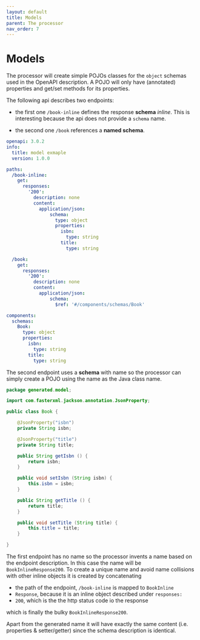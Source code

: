 ```yaml
---
layout: default
title: Models
parent: The processor
nav_order: 7
---
```


# Models

The processor will create simple POJOs classes for the `object` schemas used in the OpenAPI description.
A POJO will only have (annotated) properties and get/set methods for its properties. 

The following api describes two endpoints:

- the first one `/book-inline` defines the response **schema** *inline*. This is interesting because the
api does not provide a `schema` name.

- the second one `/book` references a **named schema**. 

```yaml
openapi: 3.0.2
info:
  title: model exmaple
  version: 1.0.0

paths:
  /book-inline:
    get:
      responses:
        '200':
          description: none
          content:
            application/json:
                schema:
                  type: object
                  properties:
                    isbn:
                      type: string
                    title:
                      type: string

  /book:
    get:
      responses:
        '200':
          description: none
          content:
            application/json:
                schema:
                  $ref: '#/components/schemas/Book'

components:
  schemas:
    Book:
      type: object
      properties:
        isbn:
          type: string
        title:
          type: string
```

The second endpoint uses a **schema** with name so the processor can simply create a POJO using the
name as the Java class name. 

```java
package generated.model;

import com.fasterxml.jackson.annotation.JsonProperty;

public class Book {

    @JsonProperty("isbn")
    private String isbn;

    @JsonProperty("title")
    private String title;

    public String getIsbn () {
        return isbn;
    }

    public void setIsbn (String isbn) {
        this.isbn = isbn;
    }

    public String getTitle () {
        return title;
    }

    public void setTitle (String title) {
        this.title = title;
    }

}
```

The first endpoint has no name so the processor invents a name based on the endpoint description.
In this case the name will be `BookInlineResponse200`. To create a unique name and avoid name collisions
with other inline objects it is created by concatenating 

- the path of the endpoint, `/book-inline` is mapped to `BookInline`
- `Response`, because it is an inline object described under `responses:`
- `200`, which is the the http status code io the response    

which is finally the bulky `BookInlineResponse200`.

Apart from the generated name it will have exactly the same content (i.e. properties & setter/getter)
since the schema description is identical.

